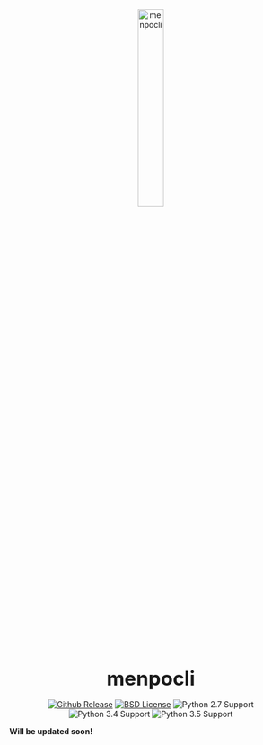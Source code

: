 <center>
  <img src="../../logo/menpocli_white_medium.png" alt="menpocli" width="30%"><br/>
  <strong style="font-size: 250%">menpocli</strong>
  </br>
  </br>
  <a href="http://github.com/menpo/menpocli"><img src="http://img.shields.io/github/release/menpo/menpocli.svg" alt="Github Release"/></a>
  <a href="https://github.com/menpo/menpocli/blob/master/LICENSE.txt"><img src="http://img.shields.io/badge/License-BSD-green.svg" alt="BSD License"/></a>
  <img src="https://img.shields.io/badge/Python-2.7-green.svg" alt="Python 2.7 Support"/>
  <img src="https://img.shields.io/badge/Python-3.4-green.svg" alt="Python 3.4 Support"/>
  <img src="https://img.shields.io/badge/Python-3.5-green.svg" alt="Python 3.5 Support"/>
  </br>
</center>

**Will be updated soon!**
